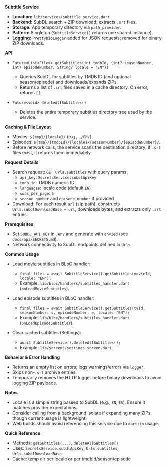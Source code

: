 **Subtitle Service**

- **Location:** `lib/services/subtitle_service.dart`
- **Backend:** SubDL search + ZIP download; extracts `.srt` files.
- **Storage:** App temporary directory via `path_provider`.
- **Pattern:** Singleton (`SubtitleService()` returns one shared instance).
- **Logging:** `PrettyDioLogger` added for JSON requests; removed for binary ZIP downloads.

**API**

- `Future<List<File>> getSubtitles(int tmdbId, {int? seasonNumber, int? episodeNumber, String? locale = "EN"})`
  - Queries SubDL for subtitles by TMDB ID (and optional season/episode) and downloads/expands ZIPs.
  - Returns a list of `.srt` files saved in a cache directory. On error, returns `[]`.

- `Future<void> deleteAllSubtitles()`
  - Deletes the entire temporary subtitles directory tree used by the service.

**Caching & File Layout**

- Movies: `${tmp}/{locale}/` (e.g., `…/EN/`).
- Episodes: `${tmp}/{tmdbId}/{locale}/{seasonNumber}/{episodeNumber}/`.
- Before network calls, the service scans the destination directory; if `.srt` files exist, it returns them immediately.

**Request Details**

- Search request: `GET Urls.subtitles` with query params:
  - `api_key`: `SecretsService.subdlApiKey`
  - `tmdb_id`: TMDB numeric ID
  - `languages`: locale code (default `EN`)
  - `subs_per_page`: `5`
  - `season_number` and `episode_number` if provided
- Download: For each result `url` (zip path), constructs `Urls.subdlDownloadBase + url`, downloads bytes, and extracts only `.srt` entries.

**Prerequisites**

- Set `SUBDL_API_KEY` in `.env` and generate with `envied` (see `docs/api/SECRETS.md`).
- Network connectivity to SubDL endpoints defined in `Urls`.

**Common Usage**

- Load movie subtitles in BLoC handler:
  - `final files = await SubtitleService().getSubtitles(movieId, locale: "EN");`
  - Example: `lib/bloc/handlers/subtitles_handler.dart` (`onLoadMovieSubtitles`).

- Load episode subtitles in BLoC handler:
  - `final files = await SubtitleService().getSubtitles(tvId, seasonNumber: s, episodeNumber: e, locale: "EN");`
  - Example: `lib/bloc/handlers/subtitles_handler.dart` (`onLoadEpisodeSubtitles`).

- Clear cached subtitles (Settings):
  - `await SubtitleService().deleteAllSubtitles();`
  - Example: `lib/screens/settings_screen.dart`.

**Behavior & Error Handling**

- Returns an empty list on errors; logs warnings/errors via `logger`.
- Skips non-`.srt` archive entries.
- Temporarily removes the HTTP logger before binary downloads to avoid logging ZIP payloads.

**Notes**

- Locale is a simple string passed to SubDL (e.g., `EN`, `ES`). Ensure it matches provider expectations.
- Consider calling from a background isolate if expanding many ZIPs, though current usage is lightweight.
- Web builds should avoid referencing this service due to `dart:io` usage.

**Quick Reference**

- Methods: `getSubtitles(...)`, `deleteAllSubtitles()`
- Uses: `SecretsService.subdlApiKey`, `Urls.subtitles`, `Urls.subdlDownloadBase`
- Cache: temp dir per locale or per tmdbId/season/episode

